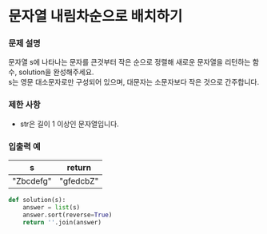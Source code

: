 # 문자열 내림차순으로 배치하기
### 문제 설명
문자열 s에 나타나는 문자를 큰것부터 작은 순으로 정렬해 새로운 문자열을 리턴하는 함수, solution을 완성해주세요.            
s는 영문 대소문자로만 구성되어 있으며, 대문자는 소문자보다 작은 것으로 간주합니다.        

### 제한 사항
+ str은 길이 1 이상인 문자열입니다.

### 입출력 예
|s	|return|
|---|------|
|"Zbcdefg"	|"gfedcbZ"|

```python
def solution(s):
    answer = list(s)
    answer.sort(reverse=True)
    return ''.join(answer)
    
```
